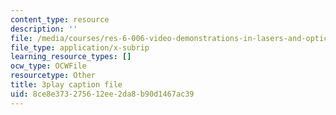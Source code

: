 ```yaml
---
content_type: resource
description: ''
file: /media/courses/res-6-006-video-demonstrations-in-lasers-and-optics-spring-2008/8ce8e373275612ee2da8b90d1467ac39_RRi4dv9KgCg.srt
file_type: application/x-subrip
learning_resource_types: []
ocw_type: OCWFile
resourcetype: Other
title: 3play caption file
uid: 8ce8e373-2756-12ee-2da8-b90d1467ac39
---
```

